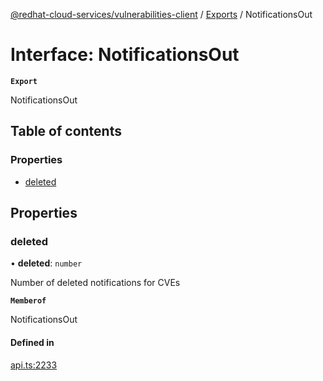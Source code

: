 [@redhat-cloud-services/vulnerabilities-client](../README.md) / [Exports](../modules.md) / NotificationsOut

# Interface: NotificationsOut

**`Export`**

NotificationsOut

## Table of contents

### Properties

- [deleted](NotificationsOut.md#deleted)

## Properties

### deleted

• **deleted**: `number`

Number of deleted notifications for CVEs

**`Memberof`**

NotificationsOut

#### Defined in

[api.ts:2233](https://github.com/mkholjuraev/javascript-clients/blob/main/packages/vulnerabilities/git-api/api.ts#L2233)
